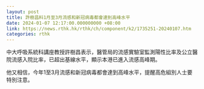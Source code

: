 ```yaml
---
layout: post
title: 許樹昌料1月至3月流感和新冠病毒都會達到高峰水平
date: 2024-01-07 12:17:00.000000000 +08:00
link: https://news.rthk.hk/rthk/ch/component/k2/1735251-20240107.htm
categories: rthk
---
```


中大呼吸系統科講座教授許樹昌表示，醫管局的流感實驗室監測陽性比率及公立醫院流感入院比率，已超出基線水平，顯示本港已進入流感高峰期。

他又相信，今年1至3月流感和新冠病毒都會達到高峰水平，提醒高危組別人士要特別注意。
